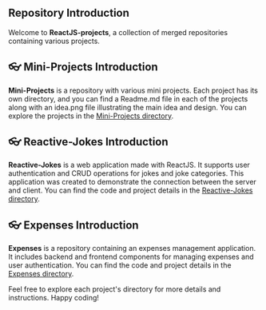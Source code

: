 ## Repository Introduction

Welcome to **ReactJS-projects**, a collection of merged repositories containing various projects.

## :eyeglasses: Mini-Projects Introduction
**Mini-Projects** is a repository with various mini projects. Each project has its own directory, and you can find a Readme.md file in each of the projects along with an idea.png file illustrating the main idea and design. You can explore the projects in the [Mini-Projects directory](https://github.com/david-asenoff/ReactJS-projects/tree/main/Mini-Projects).

## :eyeglasses: Reactive-Jokes Introduction
**Reactive-Jokes** is a web application made with ReactJS. It supports user authentication and CRUD operations for jokes and joke categories. This application was created to demonstrate the connection between the server and client. You can find the code and project details in the [Reactive-Jokes directory](https://github.com/david-asenoff/ReactJS-projects/tree/main/Reactive-Jokes).

## :eyeglasses: Expenses Introduction
**Expenses** is a repository containing an expenses management application. It includes backend and frontend components for managing expenses and user authentication. You can find the code and project details in the [Expenses directory](https://github.com/david-asenoff/ReactJS-projects/tree/main/Expenses).

Feel free to explore each project's directory for more details and instructions.
Happy coding!
